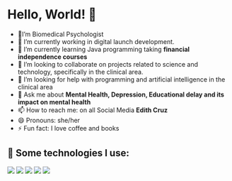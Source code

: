 <!--
**edithvcruz/edithvcruz** is a ✨ _special_ ✨ repository because its `README.md` (this file) appears on your GitHub profile.

Here are some ideas to get you started:

- 🔭 I’m currently working on ...
- 🌱 I’m currently learning ...
- 👯 I’m looking to collaborate on ...
- 🤔 I’m looking for help with ...
- 💬 Ask me about ...
- 📫 How to reach me: ...
- 😄 Pronouns: she/her
- ⚡ Fun fact: ...
#= encabezado tamaño 1, ## es de tmaño 2 y asi sucesivamen
-->
<!--
# Markdown
## Encabezado 2
### Encabezado 3

# Estilos de texto
palabra en negrita ** al inicio y al final, en cursiva con solo una
**Palabra**

*palabra*

~~tachado~~

Mi primera línea de códigos en html
```
print(‘Hola Mundo’)
```
### Listas
+ JavaScript
+ CSS

El markdown lo aprendi en [Tecnolochicas](https://tecnolochicas.mx/) -->


 # Hello, World! :wave:
 - 🔭I’m Biomedical Psychologist
- 🚀 I’m currently working in digital launch development.
- 🌱 I’m currently learning Java programming taking **financial independence courses**  
- 👯 I’m looking to collaborate on projects related to science and technology, specifically in the clinical area.
- 🤔 I’m looking for help with programming and artificial intelligence in the clinical area
- 💬 Ask me about **Mental Health, Depression, Educational delay and its impact on mental health**  
- 📫 How to reach me: on all Social Media **Edith Cruz**
- 😄 Pronouns: she/her
- ⚡ Fun fact: I love coffee and books


## :dart: Some technologies I use:
  <img src="https://img.shields.io/badge/HTML5-E34F26?style=for-the-badge&logo=html5&logoColor=white" />
  <img src="https://img.shields.io/badge/CSS3-1572B6?style=for-the-badge&logo=css3&logoColor=white" />
  <img src="https://img.shields.io/badge/JavaScript-323330?style=for-the-badge&logo=javascript&logoColor=F7DF1E" />
  <img src="https://img.shields.io/badge/GitHub-100000?style=for-the-badge&logo=github&logoColor=white" />
   <img src="https://img.shields.io/badge/VSCode-0078D4?style=for-the-badge&logo=visual%20studio%20code&logoColor=white" />

